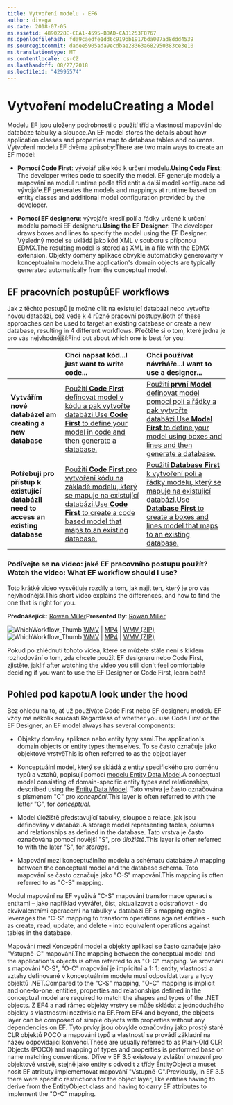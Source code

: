 ```yaml
---
title: Vytvoření modelu - EF6
author: divega
ms.date: 2018-07-05
ms.assetid: 4890228E-CEA1-4595-B8AD-CA81253F8767
ms.openlocfilehash: fda9caedfe1dd6c919bb1917bda007ad8ddd4539
ms.sourcegitcommit: dadee5905ada9ecdbae28363a682950383ce3e10
ms.translationtype: MT
ms.contentlocale: cs-CZ
ms.lasthandoff: 08/27/2018
ms.locfileid: "42995574"
---
```

# <a name="creating-a-model"></a><span data-ttu-id="e71b3-102">Vytvoření modelu</span><span class="sxs-lookup"><span data-stu-id="e71b3-102">Creating a Model</span></span>

<span data-ttu-id="e71b3-103">Modelu EF jsou uloženy podrobnosti o použití tříd a vlastností mapování do databáze tabulky a sloupce.</span><span class="sxs-lookup"><span data-stu-id="e71b3-103">An EF model stores the details about how application classes and properties map to database tables and columns.</span></span> <span data-ttu-id="e71b3-104">Vytvoření modelu EF dvěma způsoby:</span><span class="sxs-lookup"><span data-stu-id="e71b3-104">There are two main ways to create an EF model:</span></span>

- <span data-ttu-id="e71b3-105">**Pomocí Code First**: vývojář píše kód k určení modelu.</span><span class="sxs-lookup"><span data-stu-id="e71b3-105">**Using Code First**: The developer writes code to specify the model.</span></span> <span data-ttu-id="e71b3-106">EF generuje modely a mapování na modul runtime podle tříd entit a další model konfigurace od vývojáře.</span><span class="sxs-lookup"><span data-stu-id="e71b3-106">EF generates the models and mappings at runtime based on entity classes and additional model configuration provided by the developer.</span></span>

- <span data-ttu-id="e71b3-107">**Pomocí EF designeru**: vývojáře kreslí polí a řádky určené k určení modelu pomocí EF designeru.</span><span class="sxs-lookup"><span data-stu-id="e71b3-107">**Using the EF Designer**: The developer draws boxes and lines to specify the model using the EF Designer.</span></span> <span data-ttu-id="e71b3-108">Výsledný model se ukládá jako kód XML v souboru s příponou EDMX.</span><span class="sxs-lookup"><span data-stu-id="e71b3-108">The resulting model is stored as XML in a file with the EDMX extension.</span></span> <span data-ttu-id="e71b3-109">Objekty domény aplikace obvykle automaticky generovány v konceptuálním modelu.</span><span class="sxs-lookup"><span data-stu-id="e71b3-109">The application's domain objects are typically generated automatically from the conceptual model.</span></span>

## <a name="ef-workflows"></a><span data-ttu-id="e71b3-110">EF pracovních postupů</span><span class="sxs-lookup"><span data-stu-id="e71b3-110">EF workflows</span></span>

<span data-ttu-id="e71b3-111">Jak z těchto postupů je možné cílit na existující databázi nebo vytvořte novou databázi, což vede k 4 různé pracovní postupy.</span><span class="sxs-lookup"><span data-stu-id="e71b3-111">Both of these approaches can be used to target an existing database or create a new database, resulting in 4 different workflows.</span></span>
<span data-ttu-id="e71b3-112">Přečtěte si o tom, které jedna je pro vás nejvhodnější:</span><span class="sxs-lookup"><span data-stu-id="e71b3-112">Find out about which one is best for you:</span></span>  

|                                           | <span data-ttu-id="e71b3-113">Chci napsat kód...</span><span class="sxs-lookup"><span data-stu-id="e71b3-113">I just want to write code...</span></span>                                                                                                                   | <span data-ttu-id="e71b3-114">Chci používat návrháře...</span><span class="sxs-lookup"><span data-stu-id="e71b3-114">I want to use a designer...</span></span>                                                                                                                        |
|:------------------------------------------|:-----------------------------------------------------------------------------------------------------------------------------------------------|:---------------------------------------------------------------------------------------------------------------------------------------------------|
| <span data-ttu-id="e71b3-115">**Vytvářím nové databáze**</span><span class="sxs-lookup"><span data-stu-id="e71b3-115">**I am creating a new database**</span></span>          | [<span data-ttu-id="e71b3-116">Použití **Code First** definovat model v kódu a pak vytvořte databázi.</span><span class="sxs-lookup"><span data-stu-id="e71b3-116">Use **Code First** to define your model in code and then generate a database.</span></span>](~/ef6/modeling/code-first/workflows/new-database.md)           | [<span data-ttu-id="e71b3-117">Použití **první Model** definovat model pomocí polí a řádky a pak vytvořte databázi.</span><span class="sxs-lookup"><span data-stu-id="e71b3-117">Use **Model First** to define your model using boxes and lines and then generate a database.</span></span>](~/ef6/modeling/designer/workflows/model-first.md)   |
| <span data-ttu-id="e71b3-118">**Potřebuji pro přístup k existující databázi**</span><span class="sxs-lookup"><span data-stu-id="e71b3-118">**I need to access an existing database**</span></span> | [<span data-ttu-id="e71b3-119">Použití **Code First** pro vytvoření kódu na základě modelu, který se mapuje na existující databázi.</span><span class="sxs-lookup"><span data-stu-id="e71b3-119">Use **Code First** to create a code based model that maps to an existing database.</span></span>](~/ef6/modeling/code-first/workflows/existing-database.md) | [<span data-ttu-id="e71b3-120">Použití **Database First** k vytvoření polí a řádky modelu, který se mapuje na existující databázi.</span><span class="sxs-lookup"><span data-stu-id="e71b3-120">Use **Database First** to create a boxes and lines model that maps to an existing database.</span></span>](~/ef6/modeling/designer/workflows/database-first.md) |

### <a name="watch-the-video-what-ef-workflow-should-i-use"></a><span data-ttu-id="e71b3-121">Podívejte se na video: jaké EF pracovního postupu použít?</span><span class="sxs-lookup"><span data-stu-id="e71b3-121">Watch the video: What EF workflow should I use?</span></span>

<span data-ttu-id="e71b3-122">Toto krátké video vysvětluje rozdíly a tom, jak najít ten, který je pro vás nejvhodnější.</span><span class="sxs-lookup"><span data-stu-id="e71b3-122">This short video explains the differences, and how to find the one that is right for you.</span></span>

<span data-ttu-id="e71b3-123">**Přednášející:**: [Rowan Miller](http://romiller.com/)</span><span class="sxs-lookup"><span data-stu-id="e71b3-123">**Presented By**: [Rowan Miller](http://romiller.com/)</span></span>

<span data-ttu-id="e71b3-124">![WhichWorkflow_Thumb](../media/whichworkflow-thumb.png) [WMV](http://download.microsoft.com/download/8/F/8/8F81F4CD-3678-4229-8D79-0C63FFA3C595/HDI_ITPro_Technet_winvideo_ChoseYourWorkflow.wmv) | [MP4](http://download.microsoft.com/download/8/F/8/8F81F4CD-3678-4229-8D79-0C63FFA3C595/HDI_ITPro_Technet_mp4video_ChoseYourWorkflow.m4v) | [WMV (ZIP)](http://download.microsoft.com/download/8/F/8/8F81F4CD-3678-4229-8D79-0C63FFA3C595/HDI_ITPro_Technet_winvideo_ChoseYourWorkflow.zip)</span><span class="sxs-lookup"><span data-stu-id="e71b3-124">![WhichWorkflow_Thumb](../media/whichworkflow-thumb.png) [WMV](http://download.microsoft.com/download/8/F/8/8F81F4CD-3678-4229-8D79-0C63FFA3C595/HDI_ITPro_Technet_winvideo_ChoseYourWorkflow.wmv) | [MP4](http://download.microsoft.com/download/8/F/8/8F81F4CD-3678-4229-8D79-0C63FFA3C595/HDI_ITPro_Technet_mp4video_ChoseYourWorkflow.m4v) | [WMV (ZIP)](http://download.microsoft.com/download/8/F/8/8F81F4CD-3678-4229-8D79-0C63FFA3C595/HDI_ITPro_Technet_winvideo_ChoseYourWorkflow.zip)</span></span>

<span data-ttu-id="e71b3-125">Pokud po zhlédnutí tohoto videa, které se můžete stále není s klidem rozhodování o tom, zda chcete použít EF designeru nebo Code First, zjistěte, jak!</span><span class="sxs-lookup"><span data-stu-id="e71b3-125">If after watching the video you still don't feel comfortable deciding if you want to use the EF Designer or Code First, learn both!</span></span>

## <a name="a-look-under-the-hood"></a><span data-ttu-id="e71b3-126">Pohled pod kapotu</span><span class="sxs-lookup"><span data-stu-id="e71b3-126">A look under the hood</span></span>

<span data-ttu-id="e71b3-127">Bez ohledu na to, ať už používáte Code First nebo EF designeru modelu EF vždy má několik součástí:</span><span class="sxs-lookup"><span data-stu-id="e71b3-127">Regardless of whether you use Code First or the EF Designer, an EF model always has several components:</span></span>

- <span data-ttu-id="e71b3-128">Objekty domény aplikace nebo entity typy sami.</span><span class="sxs-lookup"><span data-stu-id="e71b3-128">The application's domain objects or entity types themselves.</span></span> <span data-ttu-id="e71b3-129">To se často označuje jako objektové vrstvě</span><span class="sxs-lookup"><span data-stu-id="e71b3-129">This is often referred to as the object layer</span></span>

- <span data-ttu-id="e71b3-130">Konceptuální model, který se skládá z entity specifického pro doménu typů a vztahů, popisují pomocí [modelu Entity Data Model](~/ef6/resources/glossary.md#entity-data-model).</span><span class="sxs-lookup"><span data-stu-id="e71b3-130">A conceptual model consisting of domain-specific entity types and relationships, described using the [Entity Data Model](~/ef6/resources/glossary.md#entity-data-model).</span></span> <span data-ttu-id="e71b3-131">Tato vrstva je často označována s písmenem "C" pro _koncepční_.</span><span class="sxs-lookup"><span data-stu-id="e71b3-131">This layer is often referred to with the letter "C", for _conceptual_.</span></span>

- <span data-ttu-id="e71b3-132">Model úložiště představující tabulky, sloupce a relace, jak jsou definovány v databázi.</span><span class="sxs-lookup"><span data-stu-id="e71b3-132">A storage model representing tables, columns and relationships as defined in the database.</span></span> <span data-ttu-id="e71b3-133">Tato vrstva je často označována pomocí novější "S", pro _úložiště_.</span><span class="sxs-lookup"><span data-stu-id="e71b3-133">This layer is often referred to with the later "S", for _storage_.</span></span>  

- <span data-ttu-id="e71b3-134">Mapování mezi konceptuálního modelu a schématu databáze.</span><span class="sxs-lookup"><span data-stu-id="e71b3-134">A mapping between the conceptual model and the database schema.</span></span> <span data-ttu-id="e71b3-135">Toto mapování se často označuje jako "C-S" mapování.</span><span class="sxs-lookup"><span data-stu-id="e71b3-135">This mapping is often referred to as "C-S" mapping.</span></span>

<span data-ttu-id="e71b3-136">Modul mapování na EF využívá "C-S" mapování transformace operací s entitami – jako například vytvářet, číst, aktualizovat a odstraňovat - do ekvivalentními operacemi na tabulky v databázi.</span><span class="sxs-lookup"><span data-stu-id="e71b3-136">EF's mapping engine leverages the "C-S" mapping to transform operations against entities - such as create, read, update, and delete - into equivalent operations against tables in the database.</span></span>

<span data-ttu-id="e71b3-137">Mapování mezi Koncepční model a objekty aplikaci se často označuje jako "Vstupně-C" mapování.</span><span class="sxs-lookup"><span data-stu-id="e71b3-137">The mapping between the conceptual model and the application's objects is often referred to as "O-C" mapping.</span></span> <span data-ttu-id="e71b3-138">Ve srovnání s mapování "C-S", "O-C" mapování je implicitní a 1: 1: entity, vlastnosti a vztahy definované v konceptuálním modelu musí odpovídat tvary a typy objektů .NET.</span><span class="sxs-lookup"><span data-stu-id="e71b3-138">Compared to the "C-S" mapping, "O-C" mapping is implicit and one-to-one: entities, properties and relationships defined in the conceptual model are required to match the shapes and types of the .NET objects.</span></span> <span data-ttu-id="e71b3-139">Z EF4 a nad rámec objekty vrstvy se může skládat z jednoduchého objekty s vlastnostmi nezávisle na EF.</span><span class="sxs-lookup"><span data-stu-id="e71b3-139">From EF4 and beyond, the objects layer can be composed of simple objects with properties without any dependencies on EF.</span></span> <span data-ttu-id="e71b3-140">Tyto prvky jsou obvykle označovány jako prostý staré CLR objektů POCO a mapování typů a vlastností se provádí základní na název odpovídající konvencí.</span><span class="sxs-lookup"><span data-stu-id="e71b3-140">These are usually referred to as Plain-Old CLR Objects (POCO) and mapping of types and properties is performed base on name matching conventions.</span></span> <span data-ttu-id="e71b3-141">Dříve v EF 3.5 existovaly zvláštní omezení pro objektové vrstvě, stejně jako entity s odvodit z třídy EntityObject a muset nosit EF atributy implementovat mapování "Vstupně-C".</span><span class="sxs-lookup"><span data-stu-id="e71b3-141">Previously, in EF 3.5 there were specific restrictions for the object layer, like entities having to derive from the EntityObject class and having to carry EF attributes to implement the "O-C" mapping.</span></span>
